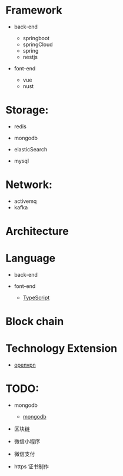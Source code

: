 # Framework
- back-end
    - springboot
    - springCloud
    - spring
    - nestjs

- font-end
    - vue
    - nust
    

# Storage:
- redis
- mongodb

- elasticSearch
- mysql

# Network:
- activemq
- kafka

# Architecture

# Language
- back-end

- font-end
    - [TypeScript](/geek/language/font-end/type-script/index.md)

# Block chain

# Technology Extension
- [openvpn](/geek/technologyextension/openvpn/index.md)

# TODO:
- mongodb
    - [mongodb](/geek/storage/mongodb/index.md)

- 区块链
- 微信小程序
- 微信支付
- https 证书制作
